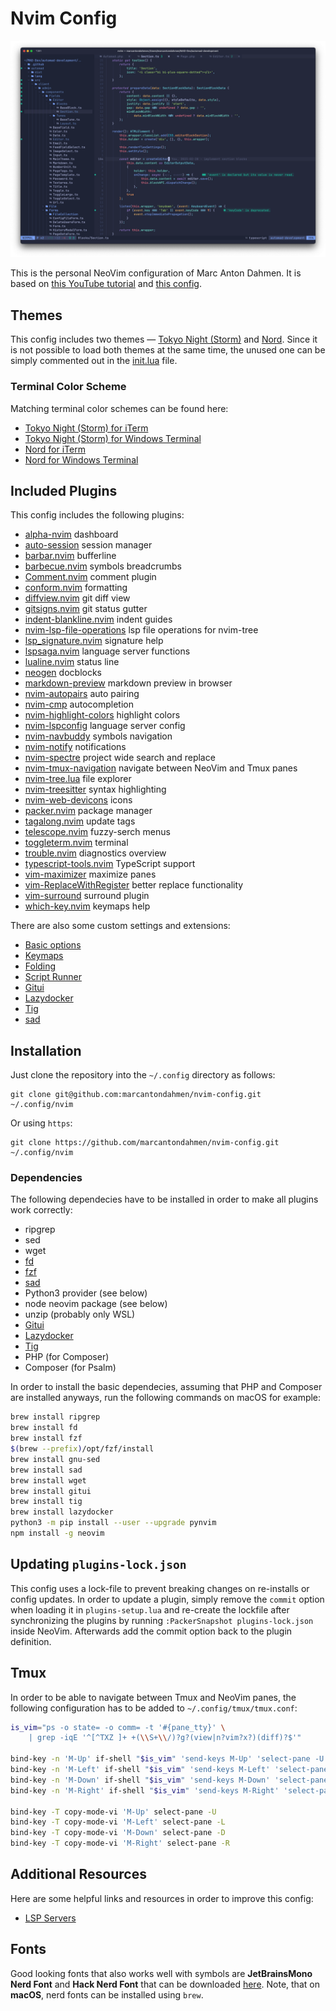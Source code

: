 # Nvim Config

![](images/editor-tokyonight.png)

This is the personal NeoVim configuration of Marc Anton Dahmen.
It is based on [this YouTube tutorial](https://www.youtube.com/watch?v=vdn_pKJUda8)
and [this config](https://github.com/josean-dev/dev-environment-files/tree/main/.config/nvim).

## Themes

This config includes two themes &mdash; [Tokyo Night (Storm)](https://github.com/folke/tokyonight.nvim)
and [Nord](https://github.com/gbprod/nord.nvim). Since it is not possible to load both themes at the same time,
the unused one can be simply commented out in the [init.lua](init.lua) file.

### Terminal Color Scheme

Matching terminal color schemes can be found here:

-   [Tokyo Night (Storm) for iTerm](https://github.com/folke/tokyonight.nvim/blob/main/extras/iterm/tokyonight_storm.itermcolors)
-   [Tokyo Night (Storm) for Windows Terminal](https://github.com/folke/tokyonight.nvim/blob/main/extras/windows_terminal/tokyonight_storm.json)
-   [Nord for iTerm](https://github.com/nordtheme/iterm2)
-   [Nord for Windows Terminal](https://compiledexperience.com/blog/posts/windows-terminal-nord)

## Included Plugins

This config includes the following plugins:

-   [alpha-nvim](https://github.com/goolord/alpha-nvim) dashboard
-   [auto-session](https://github.com/rmagatti/auto-session/) session manager
-   [barbar.nvim](https://github.com/romgrk/barbar.nvim) bufferline
-   [barbecue.nvim](https://github.com/utilyre/barbecue.nvim) symbols breadcrumbs
-   [Comment.nvim](https://github.com/numToStr/Comment.nvim) comment plugin
-   [conform.nvim](https://github.com/stevearc/conform.nvim) formatting
-   [diffview.nvim](https://github.com/sindrets/diffview.nvim) git diff view
-   [gitsigns.nvim](https://github.com/lewis6991/gitsigns.nvim) git status gutter
-   [indent-blankline.nvim](https://github.com/lukas-reineke/indent-blankline.nvim) indent guides
-   [nvim-lsp-file-operations](https://github.com/antosha417/nvim-lsp-file-operations) lsp file operations for nvim-tree
-   [lsp_signature.nvim](https://github.com/ray-x/lsp_signature.nvim) signature help
-   [lspsaga.nvim](https://github.com/glepnir/lspsaga.nvim) language server functions
-   [lualine.nvim](https://github.com/nvim-lualine/lualine.nvim) status line
-   [neogen](https://github.com/danymat/neogen) docblocks
-   [markdown-preview](https://github.com/iamcco/markdown-preview.nvim) markdown preview in browser
-   [nvim-autopairs](https://github.com/windwp/nvim-autopairs) auto pairing
-   [nvim-cmp](https://github.com/hrsh7th/nvim-cmp) autocompletion
-   [nvim-highlight-colors](https://github.com/brenoprata10/nvim-highlight-colors) highlight colors
-   [nvim-lspconfig](https://github.com/neovim/nvim-lspconfig) language server config
-   [nvim-navbuddy](https://github.com/SmiteshP/nvim-navbuddy) symbols navigation
-   [nvim-notify](https://github.com/rcarriga/nvim-notify) notifications
-   [nvim-spectre](https://github.com/nvim-pack/nvim-spectre) project wide search and replace
-   [nvim-tmux-navigation](https://github.com/alexghergh/nvim-tmux-navigation) navigate between NeoVim and Tmux panes
-   [nvim-tree.lua](https://github.com/nvim-tree/nvim-tree.lua) file explorer
-   [nvim-treesitter](https://github.com/nvim-treesitter/nvim-treesitter) syntax highlighting
-   [nvim-web-devicons](https://github.com/nvim-tree/nvim-web-devicons) icons
-   [packer.nvim](https://github.com/wbthomason/packer.nvim) package manager
-   [tagalong.nvim](https://github.com/AndrewRadev/tagalong.vim) update tags
-   [telescope.nvim](https://github.com/nvim-telescope/telescope.nvim) fuzzy-serch menus
-   [toggleterm.nvim](https://github.com/akinsho/toggleterm.nvim) terminal
-   [trouble.nvim](https://github.com/folke/trouble.nvim) diagnostics overview
-   [typescript-tools.nvim](https://github.com/pmizio/typescript-tools.nvim) TypeScript support
-   [vim-maximizer](https://github.com/szw/vim-maximizer) maximize panes
-   [vim-ReplaceWithRegister](https://github.com/inkarkat/vim-ReplaceWithRegister) better replace functionality
-   [vim-surround](https://github.com/tpope/vim-surround) surround plugin
-   [which-key.nvim](https://github.com/folke/which-key.nvim) keymaps help

There are also some custom settings and extensions:

-   [Basic options](lua/marcantondahmen/core/options.lua)
-   [Keymaps](lua/marcantondahmen/core/keymaps.lua)
-   [Folding](lua/marcantondahmen/plugins/fold.lua)
-   [Script Runner](lua/telescope/_extensions/scripts.lua)
-   [Gitui](lua/marcantondahmen/plugins/toggleterm.lua#L72)
-   [Lazydocker](lua/marcantondahmen/plugins/toggleterm.lua#L83)
-   [Tig](lua/marcantondahmen/plugins/toggleterm.lua#L94)
-   [sad](lua/marcantondahmen/plugins/toggleterm.lua#L105)

## Installation

Just clone the repository into the `~/.config` directory as follows:

```
git clone git@github.com:marcantondahmen/nvim-config.git ~/.config/nvim
```

Or using `https`:

```
git clone https://github.com/marcantondahmen/nvim-config.git ~/.config/nvim
```

### Dependencies

The following dependecies have to be installed in order to make all plugins work correctly:

-   ripgrep
-   sed
-   wget
-   [fd](https://github.com/sharkdp/fd)
-   [fzf](https://github.com/junegunn/fzf)
-   [sad](https://github.com/ms-jpq/sad)
-   Python3 provider (see below)
-   node neovim package (see below)
-   unzip (probably only WSL)
-   [Gitui](https://github.com/extrawurst/gitui)
-   [Lazydocker](https://github.com/jesseduffield/lazydocker)
-   [Tig](https://jonas.github.io/tig/)
-   PHP (for Composer)
-   Composer (for Psalm)

In order to install the basic dependecies, assuming that PHP and Composer are installed anyways, run the following commands on macOS for example:

```bash
brew install ripgrep
brew install fd
brew install fzf
$(brew --prefix)/opt/fzf/install
brew install gnu-sed
brew install sad
brew install wget
brew install gitui
brew install tig
brew install lazydocker
python3 -m pip install --user --upgrade pynvim
npm install -g neovim
```

## Updating `plugins-lock.json`

This config uses a lock-file to prevent breaking changes on re-installs or config updates.
In order to update a plugin, simply remove the `commit` option when loading it in `plugins-setup.lua` and
re-create the lockfile after synchronizing the plugins by running `:PackerSnapshot plugins-lock.json` inside NeoVim.
Afterwards add the commit option back to the plugin definition.

## Tmux

In order to be able to navigate between Tmux and NeoVim panes, the following configuration has to be added to `~/.config/tmux/tmux.conf`:

```bash
is_vim="ps -o state= -o comm= -t '#{pane_tty}' \
    | grep -iqE '^[^TXZ ]+ +(\\S+\\/)?g?(view|n?vim?x?)(diff)?$'"

bind-key -n 'M-Up' if-shell "$is_vim" 'send-keys M-Up' 'select-pane -U'
bind-key -n 'M-Left' if-shell "$is_vim" 'send-keys M-Left' 'select-pane -L'
bind-key -n 'M-Down' if-shell "$is_vim" 'send-keys M-Down' 'select-pane -D'
bind-key -n 'M-Right' if-shell "$is_vim" 'send-keys M-Right' 'select-pane -R'

bind-key -T copy-mode-vi 'M-Up' select-pane -U
bind-key -T copy-mode-vi 'M-Left' select-pane -L
bind-key -T copy-mode-vi 'M-Down' select-pane -D
bind-key -T copy-mode-vi 'M-Right' select-pane -R
```

## Additional Resources

Here are some helpful links and resources in order to improve this config:

-   [LSP Servers](https://github.com/williamboman/mason-lspconfig.nvim#available-lsp-servers)

## Fonts

Good looking fonts that also works well with symbols are **JetBrainsMono Nerd Font** and **Hack Nerd Font** that can be downloaded [here](https://www.nerdfonts.com/font-downloads).
Note, that on **macOS**, nerd fonts can be installed using `brew`.
